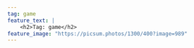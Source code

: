 ```yaml
---
tag: game
feature_text: |
    <h2>Tag: game</h2>
feature_image: "https://picsum.photos/1300/400?image=989"
---
```

